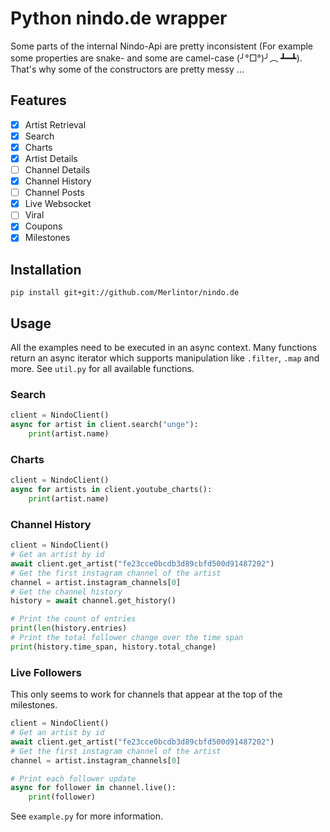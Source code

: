 # Python nindo.de wrapper

Some parts of the internal Nindo-Api are pretty inconsistent (For example some properties are snake- and some are camel-case (╯°□°)╯︵ ┻━┻).  
That's why some of the constructors are pretty messy ...

## Features

- [x] Artist Retrieval
- [x] Search
- [x] Charts
- [x] Artist Details
- [ ] Channel Details
- [x] Channel History
- [ ] Channel Posts
- [x] Live Websocket
- [ ] Viral
- [x] Coupons
- [x] Milestones

## Installation

```
pip install git+git://github.com/Merlintor/nindo.de
```

## Usage

All the examples need to be executed in an async context.
Many functions return an async iterator which supports manipulation like `.filter`, `.map` and more. 
See `util.py` for all available functions.

### Search

```py
client = NindoClient()
async for artist in client.search("unge"):
    print(artist.name)
```

### Charts

```py
client = NindoClient()
async for artists in client.youtube_charts():
    print(artist.name)
```

### Channel History

```py
client = NindoClient()
# Get an artist by id
await client.get_artist("fe23cce0bcdb3d89cbfd500d91487202")
# Get the first instagram channel of the artist
channel = artist.instagram_channels[0]
# Get the channel history
history = await channel.get_history()

# Print the count of entries
print(len(history.entries)
# Print the total follower change over the time span
print(history.time_span, history.total_change)
```

### Live Followers

This only seems to work for channels that appear at the top of the milestones.

```py
client = NindoClient()
# Get an artist by id
await client.get_artist("fe23cce0bcdb3d89cbfd500d91487202")
# Get the first instagram channel of the artist
channel = artist.instagram_channels[0]

# Print each follower update
async for follower in channel.live():
    print(follower)
```

See `example.py` for more information.